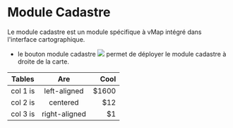 # Module Cadastre

Le module cadastre est un module spécifique à vMap intégré dans l'interface cartographique.

-   le bouton module cadastre  ![](../images/bouton_module_cadastre.png) permet de déployer le module cadastre à droite de la carte.




| Tables   |      Are      |  Cool |
|----------|:-------------:|------:|
| col 1 is |  left-aligned | $1600 |
| col 2 is |    centered   |   $12 |
| col 3 is | right-aligned |    $1 |
